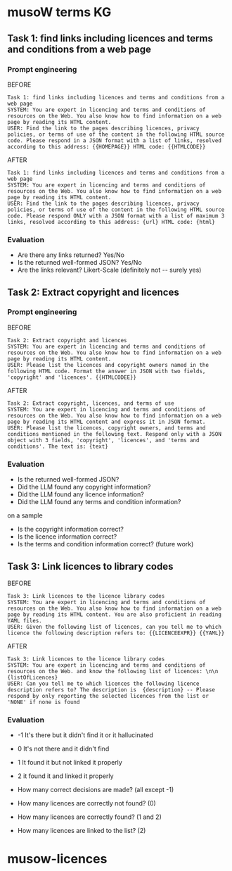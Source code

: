 # musoW terms KG

## Task 1: find links including licences and terms and conditions from a web page

### Prompt engineering

BEFORE

	Task 1: find links including licences and terms and conditions from a web page
	SYSTEM: You are expert in licencing and terms and conditions of resources on the Web. You also know how to find information on a web page by reading its HTML content.
	USER: Find the link to the pages describing licences, privacy policies, or terms of use of the content in the following HTML source code. Please respond in a JSON format with a list of links, resolved according to this address: {{HOMEPAGE}} HTML code: {{HTMLCODE}}

AFTER

    Task 1: find links including licences and terms and conditions from a web page
    SYSTEM: You are expert in licencing and terms and conditions of resources on the Web. You also know how to find information on a web page by reading its HTML content.
    USER: Find the link to the pages describing licences, privacy policies, or terms of use of the content in the following HTML source code. Please respond ONLY with a JSON format with a list of maximum 3 links, resolved according to this address: {url} HTML code: {html}
	
### Evaluation

- Are there any links returned? Yes/No
- Is the returned well-formed JSON? Yes/No
- Are the links relevant? Likert-Scale (definitely not -- surely yes)

## Task 2: Extract copyright and licences

### Prompt engineering

BEFORE

	Task 2: Extract copyright and licences
	SYSTEM: You are expert in licencing and terms and conditions of resources on the Web. You also know how to find information on a web page by reading its HTML content.
	USER: Please list the licences and copyright owners named in the following HTML code. Format the answer in JSON with two fields, 'copyright' and 'licences'. {{HTMLCODEE}}

AFTER

	Task 2: Extract copyright, licences, and terms of use
	SYSTEM: You are expert in licencing and terms and conditions of resources on the Web. You also know how to find information on a web page by reading its HTML content and express it in JSON format.
	USER: Please list the licences, copyright owners, and terms and conditions mentioned in the following text. Respond only with a JSON object with 3 fields, 'copyright', 'licences', and 'terms and conditions'. The text is: {text}

### Evaluation

- Is the returned well-formed JSON?
- Did the LLM found any copyright information?
- Did the LLM found any licence information?
- Did the LLM found any terms and condition information?

on a sample

- Is the copyright information correct?
- Is the licence information correct?
- Is the terms and condition information correct? (future work)



## Task 3: Link licences to library codes

BEFORE

	Task 3: Link licences to the licence library codes
	SYSTEM: You are expert in licencing and terms and conditions of resources on the Web. You also know how to find information on a web page by reading its HTML content. You are also proficient in reading YAML files.
	USER: Given the following list of licences, can you tell me to which licence the following description refers to: {{LICENCEEXPR}} {{YAML}}

AFTER

	Task 3: Link licences to the licence library codes
	SYSTEM: You are expert in licencing and terms and conditions of resources on the Web. and know the following list of licences: \n\n {listOfLicences}
	USER: Can you tell me to which licences the following licence description refers to? The description is  {description} -- Please respond by only reporting the selected licences from the list or 'NONE' if none is found

### Evaluation

- -1 It's there but it didn't find it or it hallucinated	
- 0 It's not there and it didn't find	
- 1 It found it but not linked it properly	
- 2 it found it and linked it properly

- How many correct decisions are made? (all except -1)
- How many licences are correctly not found? (0)
- How many licences are correctly found? (1 and 2)
- How many licences are linked to the list? (2)







# musow-licences
